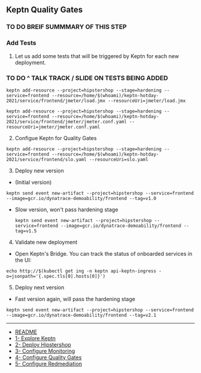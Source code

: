 ## Keptn Quality Gates

### TO DO BREIF SUMMMARY OF THIS STEP

### Add Tests

1. Let us add some tests that will be triggered by Keptn for each new deployment.

### TO DO ^ TALK TRACK / SLIDE ON TESTS BEING ADDED

```
keptn add-resource --project=hipstershop --stage=hardening --service=frontend --resource=/home/$(whoami)/keptn-hotday-2021/service/frontend/jmeter/load.jmx --resourceUri=jmeter/load.jmx

keptn add-resource --project=hipstershop --stage=hardening --service=frontend --resource=/home/$(whoami)/keptn-hotday-2021/service/frontend/jmeter/jmeter.conf.yaml --resourceUri=jmeter/jmeter.conf.yaml
```

2. Configue Keptn for Quality Gates

```
keptn add-resource --project=hipstershop --stage=hardening --service=frontend --resource=/home/$(whoami)/keptn-hotday-2021/service/frontend/slo.yaml --resourceUri=slo.yaml
```

3. Deploy new version

- (Initial version)

```
keptn send event new-artifact --project=hipstershop --service=frontend --image=gcr.io/dynatrace-demoability/frontend --tag=v1.0
```

- Slow version, won't pass hardening stage
  ```
  keptn send event new-artifact --project=hipstershop --service=frontend --image=gcr.io/dynatrace-demoability/frontend --tag=v1.5
  ```

4. Validate new deployment

- Open Keptn's Bridge. You can track the status of onboarded services in the UI:

```
echo http://$(kubectl get ing -n keptn api-keptn-ingress -o=jsonpath='{.spec.tls[0].hosts[0]}')
```

5. Deploy next version

- Fast version again, will pass the hardening stage

```
keptn send event new-artifact --project=hipstershop --service=frontend --image=gcr.io/dynatrace-demoability/frontend --tag=v2.1
```

---

- [README](./README.md)
- [1- Explore Keptn](./0-explore-keptn.md)
- [2- Deploy Hipstershop](./1-deploy-hipstershop.md)
- [3- Configure Monitoring](./2-configure-monitoring.md)
- [4- Configure Quality Gates](./3-quality-gates.md)
- [5- Configure Redmediation](./4-remediation.md)

